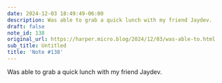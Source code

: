 ```yaml
---
date: 2024-12-03 18:49:49-06:00
description: Was able to grab a quick lunch with my friend Jaydev.
draft: false
note_id: 138
original_url: https://harper.micro.blog/2024/12/03/was-able-to.html
sub_title: Untitled
title: 'Note #138'
---
```


Was able to grab a quick lunch with my friend Jaydev.